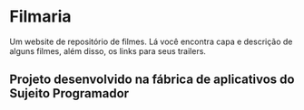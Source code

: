 # Filmaria

Um website de repositório de filmes. Lá você encontra capa e descrição de alguns filmes, além disso, os links para seus trailers. 

## Projeto desenvolvido na fábrica de aplicativos do Sujeito Programador 
